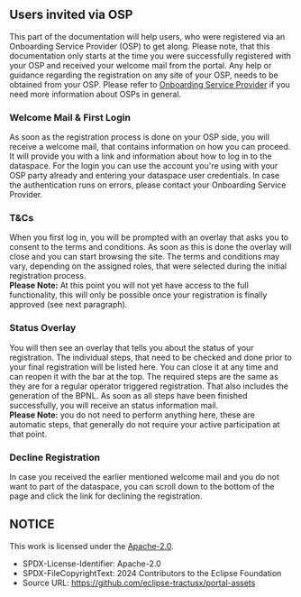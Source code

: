 ## Users invited via OSP

This part of the documentation will help users, who were registered via an Onboarding Service Provider (OSP) to get along. Please note, that this documentation only starts at the time you were successfully registered with your OSP and received your welcome mail from the portal. Any help or guidance regarding the registration on any site of your OSP, needs to be obtained from your OSP. Please refer to [Onboarding Service Provider](/docs/developer/00.%20Personas/05.%20Onboarding%20Service%20Provider.md) if you need more information about OSPs in general.

### Welcome Mail & First Login

As soon as the registration process is done on your OSP side, you will receive a welcome mail, that contains information on how you can proceed. It will provide you with a link and information about how to log in to the dataspace. For the login you can use the account you're using with your OSP party already and entering your dataspace user credentials. In case the authentication runs on errors, please contact your Onboarding Service Provider.

### T&Cs

When you first log in, you will be prompted with an overlay that asks you to consent to the terms and conditions. As soon as this is done the overlay will close and you can start browsing the site. The terms and conditions may vary, depending on the assigned roles, that were selected during the initial registration process.
<br>
**Please Note:** At this point you will not yet have access to the full functionality, this will only be possible once your registration is finally approved (see next paragraph).

### Status Overlay

You will then see an overlay that tells you about the status of your registration. The individual steps, that need to be checked and done prior to your final registration will be listed here. You can close it at any time and can reopen it with the bar at the top. The required steps are the same as they are for a regular operator triggered registration. That also includes the generation of the BPNL. As soon as all steps have been finished successfully, you will receive an status information mail.
<br>
**Please Note:** you do not need to perform anything here, these are automatic steps, that generally do not require your active participation at that point.

### Decline Registration

In case you received the earlier mentioned welcome mail and you do not want to part of the dataspace, you can scroll down to the bottom of the page and click the link for declining the registration.

## NOTICE

This work is licensed under the [Apache-2.0](https://www.apache.org/licenses/LICENSE-2.0).

- SPDX-License-Identifier: Apache-2.0
- SPDX-FileCopyrightText: 2024 Contributors to the Eclipse Foundation
- Source URL: https://github.com/eclipse-tractusx/portal-assets
